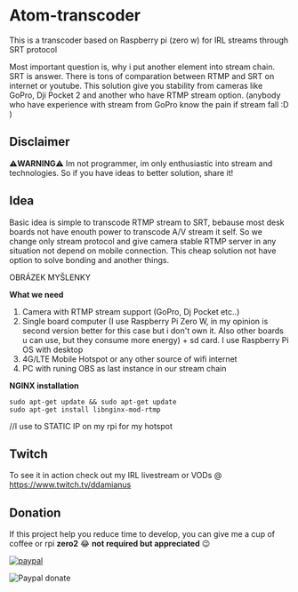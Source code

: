 # Atom-transcoder
This is a transcoder based on Raspberry pi (zero w) for IRL streams through SRT protocol

Most important question is, why i put another element into stream chain. SRT is answer. There is tons of comparation between RTMP and SRT on internet or youtube.
This solution give you stability from cameras like GoPro, Dji Pocket 2 and another who have RTMP stream option. (anybody who have experience with stream from GoPro know the pain if stream fall :D )

## Disclaimer
⚠**WARNING**⚠ Im not programmer, im only enthusiastic into stream and technologies. So if you have ideas to better solution, share it!

## Idea
Basic idea is simple to transcode RTMP stream to SRT, bebause most desk boards not have enouth power to transcode A/V stream it self. So we change only stream protocol and give camera stable RTMP server in any situation not depend on mobile connection. This cheap solution not have option to solve bonding and another things.

OBRÁZEK MYŠLENKY

**What we need**
1. Camera with RTMP stream support (GoPro, Dj Pocket etc..)
2. Single board computer (I use Raspberry Pi Zero W, in my opinion is second version better for this case but i don't own it. Also other boards u can use, but they consume more energy) + sd card. I use Raspberry Pi OS with desktop
3. 4G/LTE Mobile Hotspot or any other source of wifi internet
4. PC with runing OBS as last instance in our stream chain



**NGINX installation**
```
sudo apt-get update && sudo apt-get update
sudo apt-get install libnginx-mod-rtmp
```


//I use to STATIC IP on my rpi for my hotspot

## Twitch
To see it in action check out my IRL livestream or VODs @ https://www.twitch.tv/ddamianus

## Donation
If this project help you reduce time to develop, you can give me a cup of coffee or rpi **zero2** 😂 **not required but appreciated** 😉

[![paypal](https://www.paypalobjects.com/en_US/i/btn/btn_donateCC_LG.gif)](https://www.paypal.com/donate?business=ZLMLHHMPGEVQG&no_recurring=0&currency_code=USD)

![Paypal donate](https://user-images.githubusercontent.com/17613243/147852398-1a8c50cd-d449-44da-9d6b-efd954b06ca9.png)

